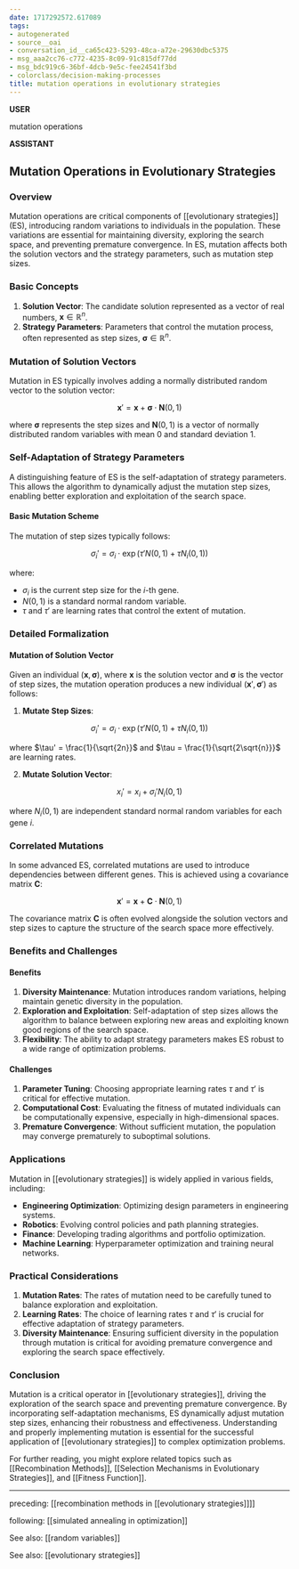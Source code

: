 ```yaml
---
date: 1717292572.617089
tags:
- autogenerated
- source__oai
- conversation_id__ca65c423-5293-48ca-a72e-29630dbc5375
- msg_aaa2cc76-c772-4235-8c09-91c815df77dd
- msg_bdc919c6-36bf-4dcb-9e5c-fee24541f3bd
- colorclass/decision-making-processes
title: mutation operations in evolutionary strategies
---
```


**USER**

mutation operations


**ASSISTANT**

## Mutation Operations in Evolutionary Strategies

### Overview

Mutation operations are critical components of [[evolutionary strategies]] (ES), introducing random variations to individuals in the population. These variations are essential for maintaining diversity, exploring the search space, and preventing premature convergence. In ES, mutation affects both the solution vectors and the strategy parameters, such as mutation step sizes.

### Basic Concepts

1. **Solution Vector**: The candidate solution represented as a vector of real numbers, $\mathbf{x} \in \mathbb{R}^n$.
2. **Strategy Parameters**: Parameters that control the mutation process, often represented as step sizes, $\mathbf{\sigma} \in \mathbb{R}^n$.

### Mutation of Solution Vectors

Mutation in ES typically involves adding a normally distributed random vector to the solution vector:

$$
\mathbf{x}' = \mathbf{x} + \mathbf{\sigma} \cdot \mathbf{N}(0,1)
$$

where $\mathbf{\sigma}$ represents the step sizes and $\mathbf{N}(0,1)$ is a vector of normally distributed random variables with mean 0 and standard deviation 1.

### Self-Adaptation of Strategy Parameters

A distinguishing feature of ES is the self-adaptation of strategy parameters. This allows the algorithm to dynamically adjust the mutation step sizes, enabling better exploration and exploitation of the search space.

#### Basic Mutation Scheme

The mutation of step sizes typically follows:

$$
\sigma_i' = \sigma_i \cdot \exp(\tau' N(0,1) + \tau N_i(0,1))
$$

where:

- $\sigma_i$ is the current step size for the $i$-th gene.
- $N(0,1)$ is a standard normal random variable.
- $\tau$ and $\tau'$ are learning rates that control the extent of mutation.

### Detailed Formalization

#### Mutation of Solution Vector

Given an individual $(\mathbf{x}, \mathbf{\sigma})$, where $\mathbf{x}$ is the solution vector and $\mathbf{\sigma}$ is the vector of step sizes, the mutation operation produces a new individual $(\mathbf{x}', \mathbf{\sigma}')$ as follows:

1. **Mutate Step Sizes**:

$$
\sigma_i' = \sigma_i \cdot \exp(\tau' N(0,1) + \tau N_i(0,1))
$$

where $\tau' = \frac{1}{\sqrt{2n}}$ and $\tau = \frac{1}{\sqrt{2\sqrt{n}}}$ are learning rates.

2. **Mutate Solution Vector**:

$$
x_i' = x_i + \sigma_i' N_i(0,1)
$$

where $N_i(0,1)$ are independent standard normal random variables for each gene $i$.

### Correlated Mutations

In some advanced ES, correlated mutations are used to introduce dependencies between different genes. This is achieved using a covariance matrix $\mathbf{C}$:

$$
\mathbf{x}' = \mathbf{x} + \mathbf{C} \cdot \mathbf{N}(0,1)
$$

The covariance matrix $\mathbf{C}$ is often evolved alongside the solution vectors and step sizes to capture the structure of the search space more effectively.

### Benefits and Challenges

#### Benefits

1. **Diversity Maintenance**: Mutation introduces random variations, helping maintain genetic diversity in the population.
2. **Exploration and Exploitation**: Self-adaptation of step sizes allows the algorithm to balance between exploring new areas and exploiting known good regions of the search space.
3. **Flexibility**: The ability to adapt strategy parameters makes ES robust to a wide range of optimization problems.

#### Challenges

1. **Parameter Tuning**: Choosing appropriate learning rates $\tau$ and $\tau'$ is critical for effective mutation.
2. **Computational Cost**: Evaluating the fitness of mutated individuals can be computationally expensive, especially in high-dimensional spaces.
3. **Premature Convergence**: Without sufficient mutation, the population may converge prematurely to suboptimal solutions.

### Applications

Mutation in [[evolutionary strategies]] is widely applied in various fields, including:

- **Engineering Optimization**: Optimizing design parameters in engineering systems.
- **Robotics**: Evolving control policies and path planning strategies.
- **Finance**: Developing trading algorithms and portfolio optimization.
- **Machine Learning**: Hyperparameter optimization and training neural networks.

### Practical Considerations

1. **Mutation Rates**: The rates of mutation need to be carefully tuned to balance exploration and exploitation.
2. **Learning Rates**: The choice of learning rates $\tau$ and $\tau'$ is crucial for effective adaptation of strategy parameters.
3. **Diversity Maintenance**: Ensuring sufficient diversity in the population through mutation is critical for avoiding premature convergence and exploring the search space effectively.

### Conclusion

Mutation is a critical operator in [[evolutionary strategies]], driving the exploration of the search space and preventing premature convergence. By incorporating self-adaptation mechanisms, ES dynamically adjust mutation step sizes, enhancing their robustness and effectiveness. Understanding and properly implementing mutation is essential for the successful application of [[evolutionary strategies]] to complex optimization problems.

For further reading, you might explore related topics such as [[Recombination Methods]], [[Selection Mechanisms in Evolutionary Strategies]], and [[Fitness Function]].


---

preceding: [[recombination methods in [[evolutionary strategies]]]]  


following: [[simulated annealing in optimization]]

See also: [[random variables]]


See also: [[evolutionary strategies]]